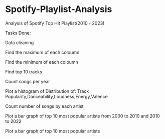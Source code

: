 # Spotify-Playlist-Analysis
Analysis of Spotify Top Hit Playlist(2010 - 2023)

Tasks Done:

Data cleaning 

Find the maximum of each coloumn

Find the minimum of each coloumn

Find top 10 tracks

Count songs per year

Plot a histogram of Distribution of: Track Popularity,Danceability,Loudness,Energy,Valence

Count number of songs by each artist

Plot a bar graph of top 10 most popular artists from 2000 to 2010 and 2010 to 2022

Plot a bar graph of top 10 most popular artists


